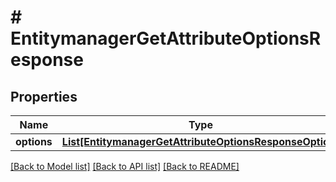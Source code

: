# # EntitymanagerGetAttributeOptionsResponse


## Properties 


Name | Type | Description | Notes
------------ | ------------- | ------------- | -------------
**options**| [**List[EntitymanagerGetAttributeOptionsResponseOption]**](EntitymanagerGetAttributeOptionsResponseOption.md) |   | [optional]


[[Back to Model list]](../../README.md#models) [[Back to API list]](../../README.md#endpoints) [[Back to README]](../../README.md)

